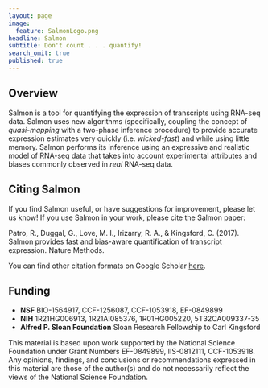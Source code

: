 ```yaml
---
layout: page
image:
  feature: SalmonLogo.png
headline: Salmon
subtitle: Don't count . . . quantify!
search_omit: true
published: true
---
```


Overview
--------

Salmon is a tool for quantifying the expression of transcripts using RNA-seq
data. Salmon uses new algorithms (specifically, coupling the concept of
*quasi-mapping* with a two-phase inference procedure) to provide
accurate expression estimates very quickly (i.e. *wicked-fast*) and while using
little memory. Salmon performs its inference using an expressive and
realistic model of RNA-seq data that takes into account experimental attributes
and biases commonly observed in *real* RNA-seq data.

Citing Salmon
-------------

If you find Salmon useful, or have suggestions for improvement, please let us know!
If you use Salmon in your work, please cite the Salmon paper:

Patro, R., Duggal, G., Love, M. I., Irizarry, R. A., & Kingsford, C. (2017). Salmon provides fast and bias-aware quantification of transcript expression. Nature Methods. 

You can find other citation formats on Google Scholar [here](https://scholar.google.com/scholar?hl=en&q=Salmon+provides+fast+and+bias-aware+quantification+of+transcript&btnG=&as_sdt=1%2C5&as_sdtp=).

Funding
-------
- **NSF**
    BIO-1564917, CCF-1256087, CCF-1053918, EF-0849899
- **NIH**
    1R21HG006913, 1R21AI085376, 1R01HG005220, 5T32CA009337-35
- **Alfred P. Sloan Foundation**
    Sloan Research Fellowship to Carl Kingsford

This material is based upon work supported by the National Science Foundation
under Grant Numbers EF-0849899, IIS-0812111, CCF-1053918. Any opinions,
findings, and conclusions or recommendations expressed in this material are
those of the author(s) and do not necessarily reflect the views of the National
Science Foundation.
